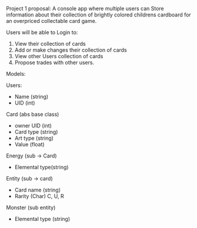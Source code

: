 Project 1 proposal:
A console app where multiple users can Store information about their collection of brightly colored childrens cardboard for an overpriced collectable card game.

Users will be able to Login to:

1. View their collection of cards 
2. Add or make changes their collection of cards
3. View other Users collection of cards
4. Propose trades with other users.

Models:

Users:
- Name (string)
- UID (int)

Card (abs base class)
- owner UID (int)
- Card type (string)
- Art type (string)
- Value (float)

Energy (sub -> Card)
- Elemental type(string)
    
Entity (sub -> card)
- Card name  (string) 
- Rarity (Char) C, U, R

Monster (sub entity)
- Elemental type (string)
